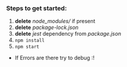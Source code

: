 ### Steps to get started:

1. **delete** *node_modules/* if present
1. **delete** *package-lock.json*
2. **delete** *jest* dependency from *package.json*
3. `npm install`
4. `npm start`


* If Errors are there try to debug :!
